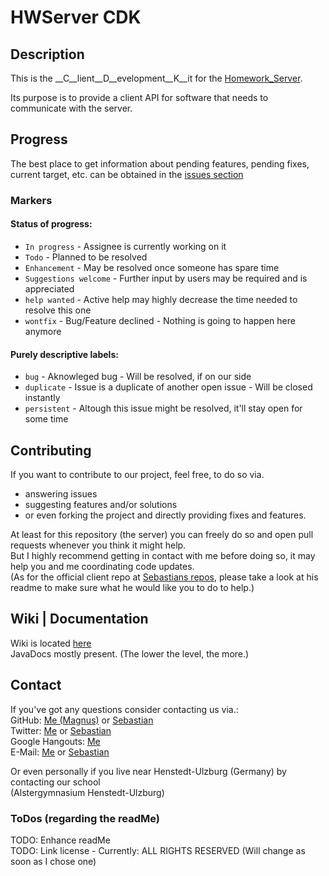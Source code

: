 # HWServer CDK


## Description
This is the __C__lient__D__evelopment__K__it for the [Homework_Server](https://github.com/MarKL4YG/Homework_Server).  

Its purpose is to provide a client API for software that needs to communicate with the server.  


## Progress  
The best place to get information about pending features, pending fixes, current target, etc. can be obtained in the [issues section](https://github.com/MarkL4YG/Homework_Server_CDK/issues)  

### Markers  
#### Status of progress:  
* ```In progress``` - Assignee is currently working on it  
* ```Todo``` - Planned to be resolved  
* ```Enhancement``` - May be resolved once someone has spare time  
* ```Suggestions welcome``` - Further input by users may be required and is appreciated  
* ```help wanted``` - Active help may highly decrease the time needed to resolve this one  
* ```wontfix``` - Bug/Feature declined - Nothing is going to happen here anymore  

#### Purely descriptive labels:  
* ```bug``` - Aknowleged bug - Will be resolved, if on our side  
* ```duplicate``` - Issue is a duplicate of another open issue - Will be closed instantly  
* ```persistent``` - Altough this issue might be resolved, it'll stay open for some time  

## Contributing

If you want to contribute to our project, feel free, to do so via.    
* answering issues
* suggesting features and/or solutions
* or even forking the project and directly providing fixes and features.


At least for this repository (the server) you can freely do so and open pull requests whenever you think it might help.  
But I highly recommend getting in contact with me before doing so, it may help you and me coordinating code updates.  
(As for the official client repo at [Sebastians repos](https://github.com/spaarmann?tab=repositories), please take a look at his readme to make sure what he would like you to do to help.)  

## Wiki | Documentation
Wiki is located [here](https://github.com/MarkL4YG/Homework_Server_CDK/tree/bleeding/wiki/wiki_ReadMe.md)  
JavaDocs mostly present. (The lower the level, the more.)

## Contact
If you've got any questions consider contacting us via.:  
GitHub: [Me (Magnus)](https://github.com/MarkL4YG) or [Sebastian](https://github.com/spaarmann)  
Twitter: [Me](https://twitter.com/@MarkL4YG) or [Sebastian](https://twitter.com/s_paarmann)  
Google Hangouts: [Me](https://plus.google.com/+MarkL4YG)  
E-Mail: [Me](mailto:github@m-lessmann.de) or [Sebastian](mailto:mail@s-paarmann.de)  

Or even personally if you live near Henstedt-Ulzburg (Germany) by contacting our school  
(Alstergymnasium Henstedt-Ulzburg)

### ToDos (regarding the readMe) ###

TODO: Enhance readMe  
TODO: Link license - Currently: ALL RIGHTS RESERVED (Will change as soon as I chose one)
